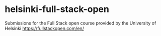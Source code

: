 # helsinki-full-stack-open
Submissions for the Full Stack open course provided by the University of Helsinki
https://fullstackopen.com/en/

